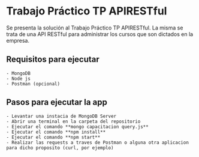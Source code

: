 # Trabajo Práctico TP APIRESTful

Se presenta la solución al Trabajo Práctico TP APIRESTful. La misma se trata de una API RESTful para administrar los cursos que son dictados en la empresa.

## Requisitos para ejecutar
    - MongoDB
    - Node js
    - Postman (opcional) 

## Pasos para ejecutar la app
    - Levantar una instacia de MongoDB Server
    - Abrir una terminal en la carpeta del repositorio
    - Ejecutar el comando **mongo capacitacion query.js**
    - Ejecutar el comando **npm install**
    - Ejecutar el comando **npm start**
    - Realizar las requests a traves de Postman o alguna otra aplicacion para dicho proposito (curl, por ejemplo)